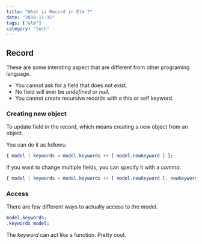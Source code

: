 ```yaml
---
title: "What is Record in Elm ?"
date: "2018-11-15"
tags: ["elm"]
category: "tech"
---
```


## Record

These are some intersting aspect that are different from other programing language.

- You cannot ask for a field that does not exist.
- No field will ever be _undefined_ or _null_.
- You cannot create recursive records with a this or self keyword.

### Creating new object

To update field in the record,
which means creating a new object from an object.

You can do it as follows:

```elm
{ model | keywords = model.keywords ++ [ model.newKeyword ] };
```

If you want to change multiple fields, you can specify it with a _comma_.

```elm
{ model | keywords = model.keywords ++ [ model.newKeyword ], newKeyword = "" };
```

### Access

There are few different ways to actually access to the model.

```elm
model.keywords;
.keywords model;
```

The _keyword_ can act like a function. Pretty cool.
